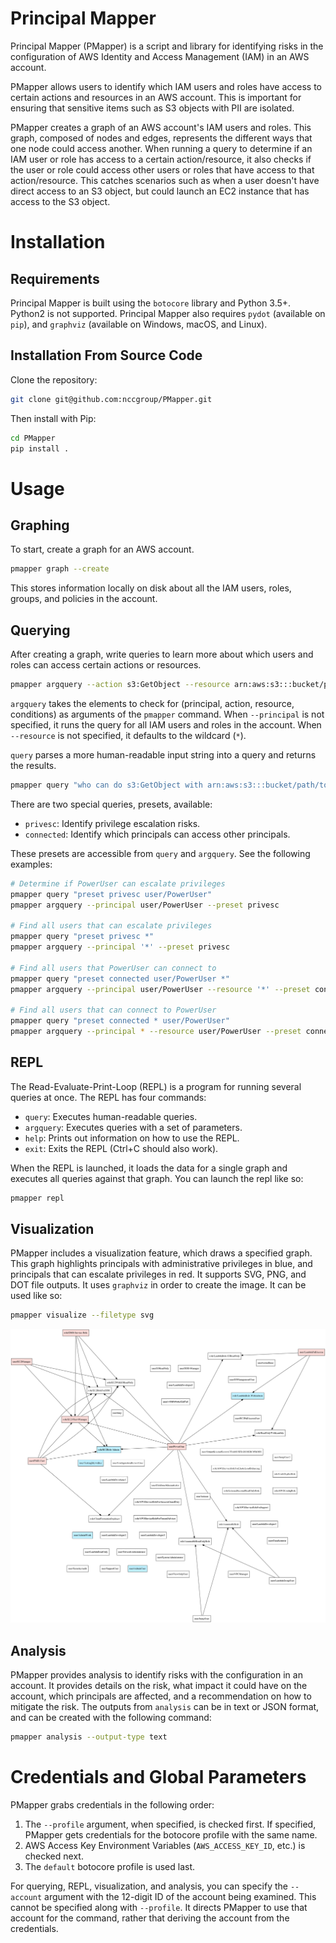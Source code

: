 # Principal Mapper

Principal Mapper (PMapper) is a script and library for identifying risks in the configuration of AWS Identity and 
Access Management (IAM) in an AWS account.

PMapper allows users to identify which IAM users and roles have access to certain actions and resources in an AWS 
account. This is important for ensuring that sensitive items such as S3 objects with PII are isolated.

PMapper creates a graph of an AWS account's IAM users and roles. This graph, composed of nodes and edges, represents 
the different ways that one node could access another. When running a query to determine if an IAM user or role has 
access to a certain action/resource, it also checks if the user or role could access other users or roles that have 
access to that action/resource. This catches scenarios such as when a user doesn't have direct access to an S3 object, 
but could launch an EC2 instance that has access to the S3 object.

# Installation

## Requirements

Principal Mapper is built using the `botocore` library and Python 3.5+. Python2  is not supported. Principal Mapper 
also requires `pydot` (available on `pip`), and `graphviz` (available on Windows, macOS, and Linux).

## Installation From Source Code

Clone the repository:

~~~bash
git clone git@github.com:nccgroup/PMapper.git
~~~

Then install with Pip:

~~~bash
cd PMapper
pip install .
~~~

# Usage

## Graphing

To start, create a graph for an AWS account.

~~~bash
pmapper graph --create
~~~

This stores information locally on disk about all the IAM users, roles, groups, and policies in the account.


## Querying

After creating a graph, write queries to learn more about which users and roles can access certain actions or resources.

~~~bash
pmapper argquery --action s3:GetObject --resource arn:aws:s3:::bucket/path/to/object 
~~~

`argquery` takes the elements to check for (principal, action, resource, conditions) as arguments of the `pmapper` 
command. When `--principal` is not specified, it runs the query for all IAM  users and roles in the account. When 
`--resource` is not specified, it defaults to the wildcard (`*`).

`query` parses a more human-readable input string into a query and returns the results.

~~~bash
pmapper query "who can do s3:GetObject with arn:aws:s3:::bucket/path/to/object"
~~~

There are two special queries, presets, available:

* `privesc`: Identify privilege escalation risks.
* `connected`: Identify which principals can access other principals.

These presets are accessible from `query` and `argquery`. See the following examples:

~~~bash
# Determine if PowerUser can escalate privileges
pmapper query "preset privesc user/PowerUser"
pmapper argquery --principal user/PowerUser --preset privesc

# Find all users that can escalate privileges
pmapper query "preset privesc *"
pmapper argquery --principal '*' --preset privesc

# Find all users that PowerUser can connect to
pmapper query "preset connected user/PowerUser *"
pmapper argquery --principal user/PowerUser --resource '*' --preset connected

# Find all users that can connect to PowerUser
pmapper query "preset connected * user/PowerUser"
pmapper argquery --principal * --resource user/PowerUser --preset connected
~~~

## REPL

The Read-Evaluate-Print-Loop (REPL) is a program for running several queries at once. The REPL has four commands:

* `query`: Executes human-readable queries.
* `argquery`: Executes queries with a set of parameters.
* `help`: Prints out information on how to use the REPL.
* `exit`: Exits the REPL (Ctrl+C should also work).

When the REPL is launched, it loads the data for a single graph and executes all queries against that graph. You can 
launch the repl like so:

~~~bash
pmapper repl
~~~

## Visualization

PMapper includes a visualization feature, which draws a specified graph. This graph highlights principals with 
administrative privileges in blue, and principals that can escalate privileges in red. It supports SVG, PNG, and DOT 
file outputs. It uses `graphviz` in order to create the image. It can be used like so:

~~~bash
pmapper visualize --filetype svg
~~~

![](example-viz.png)

## Analysis

PMapper provides analysis to identify risks with the configuration in an account. It provides details on the risk, what 
impact it could have on the account, which principals are affected, and a recommendation on how to mitigate the risk. 
The outputs from `analysis` can be in text or JSON format, and can be created with the following command:

~~~bash
pmapper analysis --output-type text
~~~

# Credentials and Global Parameters

PMapper grabs credentials in the following order:

1. The `--profile` argument, when specified, is checked first. If specified, PMapper gets credentials for the 
botocore profile with the same name. 
2. AWS Access Key Environment Variables (`AWS_ACCESS_KEY_ID`, etc.) is checked next.
3. The `default` botocore profile is used last.

For querying, REPL, visualization, and analysis, you can specify the `--account` argument with the 12-digit ID of the 
account being examined. This cannot be specified along with `--profile`. It directs PMapper to use that account 
for the command, rather that deriving the account from the credentials.

